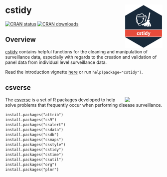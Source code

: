 # cstidy <a href="https://www.csids.no/cstidy/"><img src="man/figures/logo.png" align="right" width="120" /></a>

[![CRAN status](https://www.r-pkg.org/badges/version/cstidy)](https://cran.r-project.org/package=cstidy)
[![CRAN downloads](https://cranlogs.r-pkg.org/badges/cstidy)](https://cran.r-project.org/package=cstidy)

## Overview 

[cstidy](https://www.csids.no/cstidy/) contains helpful functions for the cleaning and manipulation of surveillance data, especially with regards to the creation and validation of panel data from individual level surveillance data.

Read the introduction vignette [here](https://www.csids.no/cstidy/articles/cstidy.html) or run `help(package="cstidy")`.

## csverse

<a href="https://www.csids.no/packages.html"><img src="https://www.csids.no/packages/csverse.png" align="right" width="120" /></a>

The [csverse](https://www.csids.no/packages.html) is a set of R packages developed to help solve problems that frequently occur when performing disease surveillance.

```
install.packages("attrib")
install.packages("cs9")
install.packages("csalert")
install.packages("csdata")
install.packages("csdb")
install.packages("csmaps")
install.packages("csstyle")
install.packages("cstidy")
install.packages("cstime")
install.packages("csutil")
install.packages("org")
install.packages("plnr")
```

